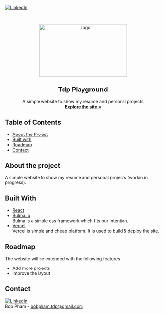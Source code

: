 [![LinkedIn][linkedin-shield]][linkedin-url]

<!-- PROJECT LOGO -->
<br />
<p align="center">
  <a href="#">
    <img src="https://i.ibb.co/gb2tf3s/Tdp-logo-main.png" alt="Logo" width="285" height="170">
  </a>

  <h2 align="center">Tdp Playground</h2>

  <p align="center">
    A simple website to show my resume and personal projects
    <br />  
    <a href="https://playground-bob.vercel.app/" target="_blank"><strong>Explore the site »</strong></a>   
  </p>
</p>
 
## Table of Contents
* [About the Project](#about-the-project)
* [Built with](#built-with)
* [Roadmap](#roadmap)
* [Contact](#contact)
  
## About the project
A simple website to show my resume and personal projects (workin in progress).

## Built With
* [React](https://reactjs.org/)
* [Bulma.io](https://bulma.io/)
  <br/>Bulma is a simple css framework which fits our intention.  
* [Vercel](https://vercel.com/)
  <br/>Vercel is simple and cheap platform. It is used to build & deploy the site.


## Roadmap
The website will be extended with the following features
* Add more projects
* Improve the layout
 

## Contact
[![LinkedIn][linkedin-shield]][linkedin-url]<br/>
Bob Pham - bobpham.tdp@gmail.com<br/>


[linkedin-shield]: https://img.shields.io/badge/-LinkedIn-black.svg?style=flat-square&logo=linkedin&colorB=555
[linkedin-url]: https://www.linkedin.com/in/bob-pham-93937973/
[tdp-logo]: tdp-logo.png
